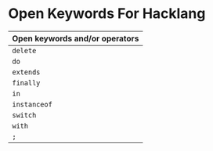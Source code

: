 # Open Keywords For Hacklang

| **Open keywords and/or operators**
| ------------------------------------------------------------------ |
| `delete` |
| `do` |
| `extends` |
| `finally` |
| `in` |
| `instanceof`|
| `switch` |
| `with` |
| `;` |
